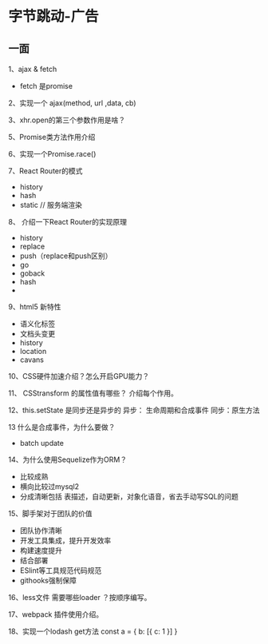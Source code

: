 # 字节跳动-广告

## 一面
1、ajax  & fetch
- fetch 是promise

2、实现一个 ajax(method,  url ,data, cb)

3、xhr.open的第三个参数作用是啥？

5、Promise类方法作用介绍

6、实现一个Promise.race()

7、React Router的模式
- history
- hash
- static // 服务端渲染

8、 介绍一下React Router的实现原理
- history
 - replace
 - push（replace和push区别）
 - go
 - goback
- hash
 - 

9、html5 新特性
- 语义化标签
- 文档头变更
- history
- location
- cavans

10、CSS硬件加速介绍？怎么开启GPU能力？

11、 CSStransform 的属性值有哪些？ 介绍每个作用。

12、this.setState 是同步还是异步的
异步： 生命周期和合成事件
同步：原生方法

13 什么是合成事件，为什么要做？
- batch update

14、为什么使用Sequelize作为ORM？
- 比较成熟
- 横向比较过mysql2
- 分成清晰包括 表描述，自动更新，对象化语音，省去手动写SQL的问题

15、脚手架对于团队的价值
- 团队协作清晰
- 开发工具集成，提升开发效率
- 构建速度提升
- 结合部署
- ESlint等工具规范代码规范
- githooks强制保障

16、less文件 需要哪些loader ？按顺序编写。

17、webpack 插件使用介绍。

18、实现一个lodash get方法 
const a = {
b: [{
 c: 1
}]
}